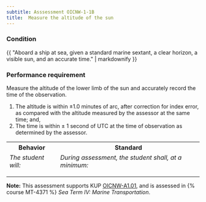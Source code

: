 ```yaml
---
subtitle: Asssessment OICNW-1-1B
title:  Measure the altitude of the sun
---
```




### Condition

{{ "Aboard a ship at sea, given a standard marine sextant, a clear horizon, a visible sun, and an accurate time." | markdownify }}

### Performance requirement 

<table width='100%' class='Guidelines'>
 <thead>
 <tr>
     <th class='thirty'>Behavior</th>
     <th class='seventy'>Standard</th>
 </tr>
 <tr>
     <td><em>The student will:</em></td>
     <td><em>During assessment, the student shall, at a minimum:</em></td>
 </tr>
 </thead>
 <tbody>


<!--rowstart-->

Measure the altitude of the lower limb of the sun and accurately record the time of the observation.

<!--cellbreak-->

1. The altitude is within ±1.0 minutes of arc, after correction for index error, as compared with the altitude measured by the assessor at the same time; and,
2. The time is within ± 1 second of UTC at the time of observation as determined by the assessor.

<!--rowend-->


 </tbody>
 </table>



*****

**Note:** This assessment supports KUP [OICNW-A1.01]({{site.baseurl}}/tables/21.html#OICNW-A1.01), and is assessed in  {% course  MT-4371 %}  *Sea Term IV: Marine Transportation*. 


